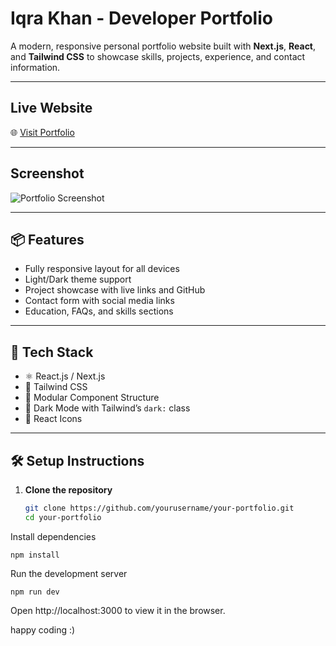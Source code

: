 # Iqra Khan - Developer Portfolio

A modern, responsive personal portfolio website built with **Next.js**, **React**, and **Tailwind CSS** to showcase skills, projects, experience, and contact information.

---

##  Live Website

🌐 [Visit Portfolio](https://portfolio-website-iota-six-38.vercel.app/)

---

##  Screenshot

![Portfolio Screenshot](./public/image.png)

> 

---

## 📦 Features

- Fully responsive layout for all devices
- Light/Dark theme support
- Project showcase with live links and GitHub
- Contact form with social media links
- Education, FAQs, and skills sections

---

## 🧩 Tech Stack

- ⚛️ React.js / Next.js
- 💨 Tailwind CSS
- 📁 Modular Component Structure
- 🎨 Dark Mode with Tailwind’s `dark:` class
- 📸 React Icons

---

## 🛠️ Setup Instructions

1. **Clone the repository**  
   ```bash
   git clone https://github.com/yourusername/your-portfolio.git
   cd your-portfolio


Install dependencies

```
npm install
```

Run the development server
```
npm run dev
```

Open http://localhost:3000 to view it in the browser.

happy coding :)